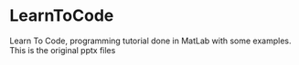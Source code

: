 LearnToCode
===========

Learn To Code, programming tutorial done in MatLab with some examples.
This is the original pptx files
